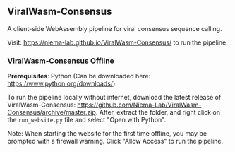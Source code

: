 ## ViralWasm-Consensus 

A client-side WebAssembly pipeline for viral consensus sequence calling. 

Visit: https://niema-lab.github.io/ViralWasm-Consensus/ to run the pipeline.

### ViralWasm-Consensus Offline
**Prerequisites**: Python (Can be downloaded here: https://www.python.org/downloads/)

To run the pipeline locally without internet, download the latest release of ViralWasm-Consensus: https://github.com/Niema-Lab/ViralWasm-Consensus/archive/master.zip. After, extract the folder, and right click on the `run_website.py` file and select "Open with Python". 

Note: When starting the website for the first time offline, you may be prompted with a firewall warning. Click "Allow Access" to run the pipeline.
